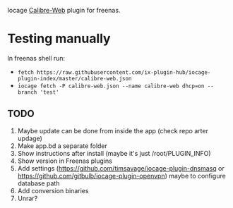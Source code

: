 Iocage [Calibre-Web](https://github.com/janeczku/calibre-web) plugin for freenas.

# Testing manually

In freenas shell run:

* `fetch https://raw.githubusercontent.com/ix-plugin-hub/iocage-plugin-index/master/calibre-web.json`
* `iocage fetch -P calibre-web.json --name calibre-web dhcp=on --branch 'test'`

## TODO
1. Maybe update can be done from inside the app (check repo arter updage)
2. Make app.bd a separate folder
3. Show instructions after install (maybe it's just /root/PLUGIN_INFO)
4. Show version in Freenas plugins
5. Add settings (https://github.com/timsavage/iocage-plugin-dnsmasq or https://github.com/gitbulb/iocage-plugin-openvpn) maybe to configure database path
6. Add conversion binaries
7. Unrar?
